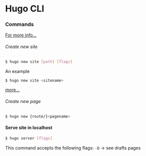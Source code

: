 # Hugo CLI


### Commands
[For more info...](https://gohugo.io/commands)

###### Create new site
```bash
$ hugo new site [path] [flags]
```
An example
```bash
$ hugo new site <sitename>
```
[more...](https://gohugo.io/commands/hugo_new_site/)  

###### Create new page
```bash
$ hugo new {route/}<pagename>
```

#### Serve site in localhost
```bash
$ hugo server [flags]
```
This command accepts the following flags:
`-D` -> see drafts pages
